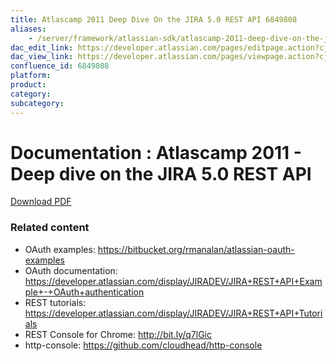 ```yaml
---
title: Atlascamp 2011 Deep Dive On the JIRA 5.0 REST API 6849808
aliases:
    - /server/framework/atlassian-sdk/atlascamp-2011-deep-dive-on-the-jira-5.0-rest-api-6849808.html
dac_edit_link: https://developer.atlassian.com/pages/editpage.action?cjm=wozere&pageId=6849808
dac_view_link: https://developer.atlassian.com/pages/viewpage.action?cjm=wozere&pageId=6849808
confluence_id: 6849808
platform:
product:
category:
subcategory:
---
```

# Documentation : Atlascamp 2011 - Deep dive on the JIRA 5.0 REST API

[Download PDF](attachments/6849808/7078159.pdf)

### Related content

-   OAuth examples: <a href="https://bitbucket.org/rmanalan/atlassian-oauth-examples" class="uri external-link">https://bitbucket.org/rmanalan/atlassian-oauth-examples</a>
-   OAuth documentation: <https://developer.atlassian.com/display/JIRADEV/JIRA+REST+API+Example+-+OAuth+authentication>
-   REST tutorials: <https://developer.atlassian.com/display/JIRADEV/JIRA+REST+API+Tutorials>
-   REST Console for Chrome: <a href="http://bit.ly/q7lGic" class="uri external-link">http://bit.ly/q7lGic</a>
-   http-console: <a href="https://github.com/cloudhead/http-console" class="uri external-link">https://github.com/cloudhead/http-console</a>

























